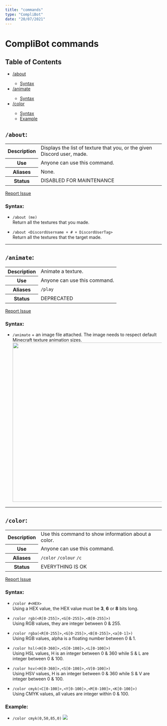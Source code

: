 ```yaml
---
title: "commands"
type: "CompliBot"
date: "20/07/2021"
---
```


# CompliBot commands

<div class="table-of-content">
<h2>Table of Contents</h2>

<ul>
  <li><a href="{{ page.url }}#about">/about</a></li>
  <ul>
    <li><a href="{{ page.url }}#syntax">Syntax</a></li>
  </ul>
  <li><a href="{{ page.url }}#animate">/animate</a></li>
  <ul>
    <li><a href="{{ page.url }}#syntax-1">Syntax</a></li>
  </ul>
  <li><a href="{{ page.url }}#color">/color</a></li>
  <ul>
    <li><a href="{{ page.url }}#syntax-2">Syntax</a></li>
    <li><a href="{{ page.url }}#example">Example</a></li>
  </ul>
</ul>
</div>

## ``/about``:

<table>
  <tr>
    <th>Description</th>
    <td>Displays the list of texture that you, or the given Discord user, made.</td>
  </tr>
  <tr>
    <th>Use </th>
    <td>Anyone can use this command.</td>
  </tr>
  <tr>
    <th>Aliases</th>
    <td>None.</td>
  </tr>
  <tr>
    <th>Status</th>
    <td><span class="new-badge">DISABLED FOR MAINTENANCE</span></td>
  </tr>
</table>

<a href="https://github.com/Compliance-Resource-Pack/Discord-Bot/issues/new?assignees=&labels=/animate,bug&template=bug_report.md" class="new-issue-btn">Report Issue</a>

### Syntax:

- `/about (me)`  
  Return all the textures that you made.  

- `/about <DiscordUsername + # + DiscordUserTag>`  
  Return all the textures that the target made.  

---

## ``/animate``:

<table>
  <tr>
    <th>Description</th>
    <td>Animate a texture.</td>
  </tr>
  <tr>
    <th>Use </th>
    <td>Anyone can use this command.</td>
  </tr>
  <tr>
    <th>Aliases</th>
    <td><code class="language-plaintext">/play</code></td>
  </tr>
  <tr>
    <th>Status</th>
    <td><span class="deprecated-badge">DEPRECATED</span></td>
  </tr>
</table>

<a href="https://github.com/Compliance-Resource-Pack/Discord-Bot/issues/new?assignees=&labels=/animate,bug&template=bug_report.md" class="new-issue-btn">Report Issue</a>

### Syntax:
- `/animate` + an image file attached. The image needs to respect default Minecraft texture animation sizes.
  <img class="center" height="512" src="{{ page.baseurl }}/images/pages/complibot/commands/animate_with_file_attached.png">

---

## ``/color``:

<table>
  <tr>
    <th>Description</th>
    <td>Use this command to show information about a color.</td>
  </tr>
  <tr>
    <th>Use </th>
    <td>Anyone can use this command.</td>
  </tr>
  <tr>
    <th>Aliases</th>
    <td><code class="language-plaintext">/color</code>&nbsp;<code class="language-plaintext">/colour</code>&nbsp;<code class="language-plaintext">/c</code></td>
  </tr>
  <tr>
    <th>Status</th>
    <td><span class="green-badge">EVERYTHING IS OK</span></td>
  </tr>
</table>

<a href="https://github.com/Compliance-Resource-Pack/Discord-Bot/issues/new?assignees=&labels=/color,bug&template=bug_report.md" class="new-issue-btn">Report Issue</a>

### Syntax:
- `/color #<HEX>`  
    Using a HEX value, the HEX value must be **3**, **6** or **8** bits long.  

- `/color rgb(<R[0-255]>,<G[0-255]>,<B[0-255]>)`  
    Using RGB values, they are integer between 0 & 255.  

- `/color rgba(<R[0-255]>,<G[0-255]>,<B[0-255]>,<a[0-1]>)`  
    Using RGB values, alpha is a floating number between 0 & 1.  

- `/color hsl(<H[0-360]>,<S[0-100]>,<L[0-100]>)`  
    Using HSL values, H is an integer between 0 & 360 while S & L are integer between 0 & 100.

- `/color hsv(<H[0-360]>,<S[0-100]>,<V[0-100]>)`  
    Using HSV values, H is an integer between 0 & 360 while S & V are integer between 0 & 100.

- `/color cmyk(<C[0-100]>,<Y[0-100]>,<M[0-100]>,<K[0-100]>)`  
    Using CMYK values, all values are integer within 0 & 100.  

### Example:

- `/color cmyk(0,50,85,0)`
    <img class="center" src="{{ site.baseurl }}/images/pages/complibot/commands/color_result.png">
